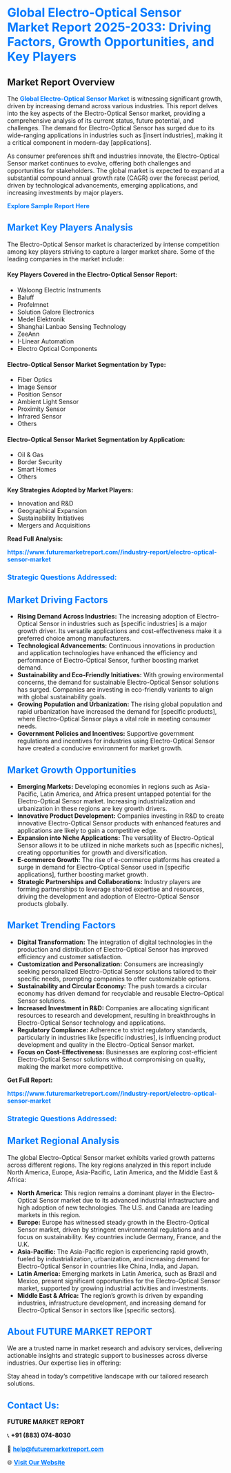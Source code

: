 <h1 style="color: #007BFF;">Global Electro-Optical Sensor Market Report 2025-2033: Driving Factors, Growth Opportunities, and Key Players</h1>

<section id="overview">
<h2>Market Report Overview</h2>
<p>The <a href="https://www.futuremarketreport.com//industry-report/electro-optical-sensor-market" style="color: #007BFF; text-decoration: none;"><strong>Global Electro-Optical Sensor Market</strong></a> is witnessing significant growth, driven by increasing demand across various industries. This report delves into the key aspects of the Electro-Optical Sensor market, providing a comprehensive analysis of its current status, future potential, and challenges. The demand for Electro-Optical Sensor has surged due to its wide-ranging applications in industries such as [insert industries], making it a critical component in modern-day [applications].</p>
<p>As consumer preferences shift and industries innovate, the Electro-Optical Sensor market continues to evolve, offering both challenges and opportunities for stakeholders. The global market is expected to expand at a substantial compound annual growth rate (CAGR) over the forecast period, driven by technological advancements, emerging applications, and increasing investments by major players.</p>
</section>

<section id="overview">
<p><a href="https://www.futuremarketreport.com//request-sample/reportId=81686" style="color: #007BFF; text-decoration: none;"><strong>Explore Sample Report Here</strong></a></p>
</section>

<section id="key-players">
<h2 style="color: #007BFF;">Market Key Players Analysis</h2>
<p>The Electro-Optical Sensor market is characterized by intense competition among key players striving to capture a larger market share. Some of the leading companies in the market include:</p>
<h4>Key Players Covered in the Electro-Optical Sensor Report:</h4>
<ul><li>Waloong Electric Instruments</li><li>Baluff</li><li>Profelmnet</li><li>Solution Galore Electronics</li><li>Medel Elektronik</li><li>Shanghai Lanbao Sensing Technology</li><li>ZeeAnn</li><li>I-Linear Automation</li><li>Electro Optical Components</li></ul>
<h4>Electro-Optical Sensor Market Segmentation by Type:</h4>
<ul><li>Fiber Optics</li><li>Image Sensor</li><li>Position Sensor</li><li>Ambient Light Sensor</li><li>Proximity Sensor</li><li>Infrared Sensor</li><li>Others</li></ul>

<h4>Electro-Optical Sensor Market Segmentation by Application:</h4>
<ul><li>Oil &amp; Gas</li><li>Border Security</li><li>Smart Homes</li><li>Others</li></ul>
<p><strong>Key Strategies Adopted by Market Players:</strong></p>
<ul>
<li>Innovation and R&D</li>
<li>Geographical Expansion</li>
<li>Sustainability Initiatives</li>
<li>Mergers and Acquisitions</li>
</ul>
</section>

<section>
<p><strong>Read Full Analysis: </strong></p><a href="https://www.futuremarketreport.com//industry-report/electro-optical-sensor-market" style="color: #007BFF; text-decoration: none;"><strong>https://www.futuremarketreport.com//industry-report/electro-optical-sensor-market</strong></a>
<h3 style="color: #007BFF;">Strategic Questions Addressed:</h3>
</section>

<section id="driving-factors">
<h2 style="color: #007BFF;">Market Driving Factors</h2>
<ul>
<li><strong>Rising Demand Across Industries:</strong> The increasing adoption of Electro-Optical Sensor in industries such as [specific industries] is a major growth driver. Its versatile applications and cost-effectiveness make it a preferred choice among manufacturers.</li>
<li><strong>Technological Advancements:</strong> Continuous innovations in production and application technologies have enhanced the efficiency and performance of Electro-Optical Sensor, further boosting market demand.</li>
<li><strong>Sustainability and Eco-Friendly Initiatives:</strong> With growing environmental concerns, the demand for sustainable Electro-Optical Sensor solutions has surged. Companies are investing in eco-friendly variants to align with global sustainability goals.</li>
<li><strong>Growing Population and Urbanization:</strong> The rising global population and rapid urbanization have increased the demand for [specific products], where Electro-Optical Sensor plays a vital role in meeting consumer needs.</li>
<li><strong>Government Policies and Incentives:</strong> Supportive government regulations and incentives for industries using Electro-Optical Sensor have created a conducive environment for market growth.</li>
</ul>
</section>

<section id="growth-opportunities">
<h2 style="color: #007BFF;">Market Growth Opportunities</h2>
<ul>
<li><strong>Emerging Markets:</strong> Developing economies in regions such as Asia-Pacific, Latin America, and Africa present untapped potential for the Electro-Optical Sensor market. Increasing industrialization and urbanization in these regions are key growth drivers.</li>
<li><strong>Innovative Product Development:</strong> Companies investing in R&D to create innovative Electro-Optical Sensor products with enhanced features and applications are likely to gain a competitive edge.</li>
<li><strong>Expansion into Niche Applications:</strong> The versatility of Electro-Optical Sensor allows it to be utilized in niche markets such as [specific niches], creating opportunities for growth and diversification.</li>
<li><strong>E-commerce Growth:</strong> The rise of e-commerce platforms has created a surge in demand for Electro-Optical Sensor used in [specific applications], further boosting market growth.</li>
<li><strong>Strategic Partnerships and Collaborations:</strong> Industry players are forming partnerships to leverage shared expertise and resources, driving the development and adoption of Electro-Optical Sensor products globally.</li>
</ul>
</section>

<section id="trending-factors">
<h2 style="color: #007BFF;">Market Trending Factors</h2>
<ul>
<li><strong>Digital Transformation:</strong> The integration of digital technologies in the production and distribution of Electro-Optical Sensor has improved efficiency and customer satisfaction.</li>
<li><strong>Customization and Personalization:</strong> Consumers are increasingly seeking personalized Electro-Optical Sensor solutions tailored to their specific needs, prompting companies to offer customizable options.</li>
<li><strong>Sustainability and Circular Economy:</strong> The push towards a circular economy has driven demand for recyclable and reusable Electro-Optical Sensor solutions.</li>
<li><strong>Increased Investment in R&D:</strong> Companies are allocating significant resources to research and development, resulting in breakthroughs in Electro-Optical Sensor technology and applications.</li>
<li><strong>Regulatory Compliance:</strong> Adherence to strict regulatory standards, particularly in industries like [specific industries], is influencing product development and quality in the Electro-Optical Sensor market.</li>
<li><strong>Focus on Cost-Effectiveness:</strong> Businesses are exploring cost-efficient Electro-Optical Sensor solutions without compromising on quality, making the market more competitive.</li>
</ul>
</section>

<section>
<p><strong>Get Full Report: </strong></p><a href="https://www.futuremarketreport.com//industry-report/electro-optical-sensor-market" style="color: #007BFF; text-decoration: none;"><strong>https://www.futuremarketreport.com//industry-report/electro-optical-sensor-market</strong></a>
<h3 style="color: #007BFF;">Strategic Questions Addressed:</h3>
</section>


<section id="regional-analysis">
<h2 style="color: #007BFF;">Market Regional Analysis</h2>
<p>The global Electro-Optical Sensor market exhibits varied growth patterns across different regions. The key regions analyzed in this report include North America, Europe, Asia-Pacific, Latin America, and the Middle East & Africa:</p>
<ul>
<li><strong>North America:</strong> This region remains a dominant player in the Electro-Optical Sensor market due to its advanced industrial infrastructure and high adoption of new technologies. The U.S. and Canada are leading markets in this region.</li>
<li><strong>Europe:</strong> Europe has witnessed steady growth in the Electro-Optical Sensor market, driven by stringent environmental regulations and a focus on sustainability. Key countries include Germany, France, and the U.K.</li>
<li><strong>Asia-Pacific:</strong> The Asia-Pacific region is experiencing rapid growth, fueled by industrialization, urbanization, and increasing demand for Electro-Optical Sensor in countries like China, India, and Japan.</li>
<li><strong>Latin America:</strong> Emerging markets in Latin America, such as Brazil and Mexico, present significant opportunities for the Electro-Optical Sensor market, supported by growing industrial activities and investments.</li>
<li><strong>Middle East & Africa:</strong> The region’s growth is driven by expanding industries, infrastructure development, and increasing demand for Electro-Optical Sensor in sectors like [specific sectors].</li>
</ul>
</section>

<footer>
<h2 style="color: #007BFF;">About FUTURE MARKET REPORT</h2>
<p>We are a trusted name in market research and advisory services, delivering actionable insights and strategic support to businesses across diverse industries. Our expertise lies in offering:</p>

<p>Stay ahead in today’s competitive landscape with our tailored research solutions.</p>

<h2 style="color: #007BFF;">Contact Us:</h2>
<p><strong>FUTURE MARKET REPORT</strong></p>
<p>📞 <strong>+91 (883) 074-8030</strong></p>
<p>📧 <strong><a href="mailto:help@futuremarketreport.com" style="color: #007BFF;">help@futuremarketreport.com</a></strong></p>
<p>🌐 <strong><a href="https://www.futuremarketreport.com/" style="color: #007BFF;">Visit Our Website</a></strong></p>
</footer>
